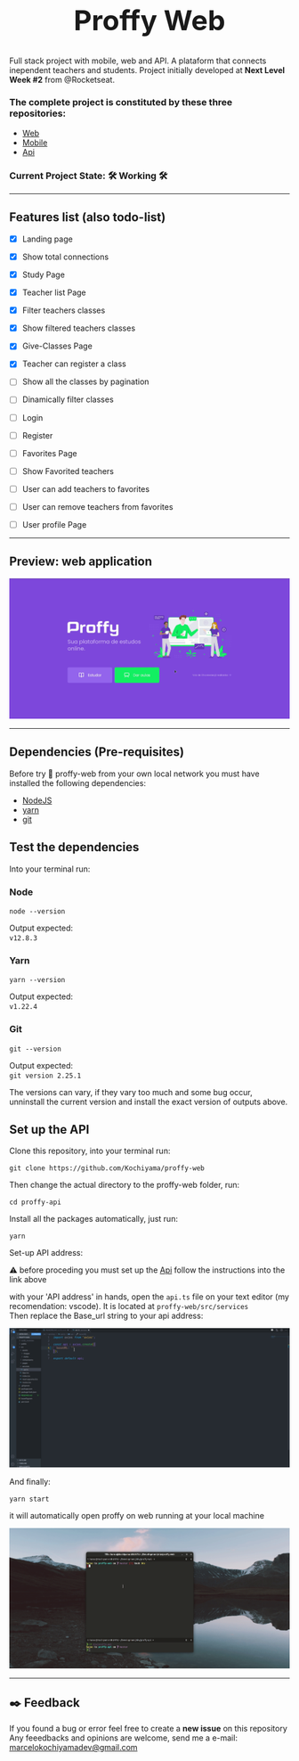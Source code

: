 <h1 style="text-align: center; font-size: 50px">
  Proffy Web
</h1>

Full stack project with mobile, web and API. A plataform that connects inependent teachers and students.
Project initially developed at **Next Level Week #2** from @Rocketseat.
 
### The complete project is constituted by these three repositories:

- [Web](https://github.com/Kochiyama/proffy-web) 
- [Mobile](https://github.com/Kochiyama/proffy-mobile) 
- [Api](https://github.com/Kochiyama/proffy-api)

### Current Project State: :hammer_and_wrench: Working :hammer_and_wrench: 
---
## Features list (also todo-list)

- [x] Landing page
- [x] Show total connections
- [x] Study Page
- [x] Teacher list Page
- [x] Filter teachers classes
- [x] Show filtered teachers classes
- [x] Give-Classes Page
- [x] Teacher can register a class
- [ ] Show all the classes by pagination
- [ ] Dinamically filter classes
- [ ] Login
- [ ] Register
- [ ] Favorites Page
- [ ] Show Favorited teachers
- [ ] User can add teachers to favorites
- [ ] User can remove teachers from favorites
- [ ] User profile Page


---
## Preview: web application

<img src="readme-assets/preview.gif" />

---

## Dependencies (Pre-requisites)

Before try :microscope: proffy-web from your own local network you must have installed the following dependencies:

- [NodeJS](https://nodejs.org/en/download/)
- [yarn](https://classic.yarnpkg.com/en/docs/install/#debian-stable)
- [git](https://git-scm.com/downloads)

## Test the dependencies
Into your terminal run:  

### Node

```
node --version
```
Output expected:   
`v12.8.3`

### Yarn

```
yarn --version
```
Output expected:  
`v1.22.4`

### Git

```
git --version
```
Output expected:  
`git version 2.25.1`

The versions can vary, if they vary too much and some bug occur, unninstall the current version and install the exact version of outputs above. 

## Set up the API

Clone this repository, into your terminal run: 
```
git clone https://github.com/Kochiyama/proffy-web
```

Then change the actual directory to the proffy-web folder, run: 
```
cd proffy-api
```

Install all the packages automatically, just run: 
```
yarn
```

Set-up API address:

:warning: before proceding you must set up the [Api](https://github.com/Kochiyama/proffy-api)
follow the instructions into the link above

with your 'API address' in hands, open the `api.ts` file on your text editor (my recomendation: vscode). 
It is located at `proffy-web/src/services`  
Then replace the Base_url string to your api address:

<img src="readme-assets/base_url.gif" />

And finally: 
```
yarn start
```
it  will automatically open proffy on web running at your local machine

<img src="readme-assets/yarn-start-web.gif" />

---

## :black_nib: Feedback
If you found a bug or error feel free to create a **new issue** on this repository  
Any feeedbacks and opinions are welcome, send me a e-mail:
marcelokochiyamadev@gmail.com